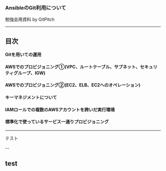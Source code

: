 ### AnsibleのGit利用について

勉強会用資料
by GitPitch

---
## 目次
#### Gitを用いての運用
#### AWSでのプロビジョニング①(VPC、ルートテーブル、サブネット、セキュリティグループ、IGW)
#### AWSでのプロビジョニング②(EC2、ELB、EC2へのオペレーション)
#### キーマネジメントについて
#### IAMロールでの複数のAWSアカウントを跨いだ実行環境
#### 標準化で使っているサービス一通りプロビジョニング

---
テスト

--

test
--

